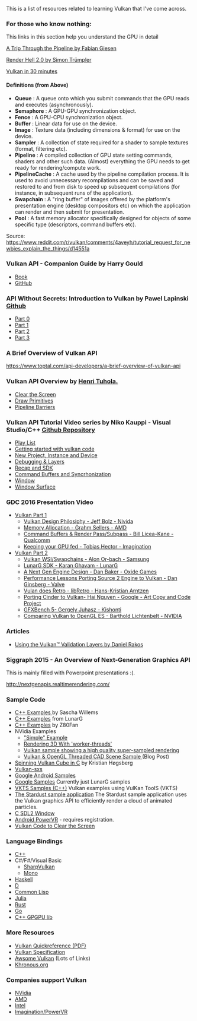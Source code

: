 This is a list of resources related to learning Vulkan that I've come across.  

### For those who know nothing:

This links in this section help you understand the GPU in detail

[A Trip Through the Pipeline by Fabian Giesen ](https://fgiesen.wordpress.com/2011/07/09/a-trip-through-the-graphics-pipeline-2011-index/)

[Render Hell 2.0 by Simon Trümpler](https://simonschreibt.de/gat/renderhell/)

[Vulkan in 30 minutes](https://renderdoc.org/vulkan-in-30-minutes.html)

#### Definitions (from Above)
*  **Queue** : A queue onto which you submit commands that the GPU reads and executes (asynchronously).
*  **Semaphore** : A GPU-GPU synchronization object.
*  **Fence** : A GPU-CPU synchronization object.
*  **Buffer** : Linear data for use on the device.
*  **Image** : Texture data (including dimensions & format) for use on the device.
*  **Sampler** : A collection of state required for a shader to sample textures (format, filtering etc).
*  **Pipeline** : A compiled collection of GPU state setting commands, shaders and other such data. (Almost) everything the GPU needs to get ready for rendering/compute work.
*  **PipelineCache** : A cache used by the pipeline compilation process. It is used to avoid unnecessary recompilations and can be saved and restored to and from disk to speed up subsequent compilations (for instance, in subsequent runs of the application).
*  **Swapchain** : A "ring buffer" of images offered by the platform's presentation engine (desktop compositors etc) on which the application can render and then submit for presentation.
*  **Pool** : A fast memory allocator specifically designed for objects of some specific type (descriptors, command buffers etc).

Source: https://www.reddit.com/r/vulkan/comments/4aveyh/tutorial_request_for_newbies_explain_the_things/d14551a

### Vulkan API - Companion Guide by Harry Gould 
* [Book](https://www.gitbook.com/book/harrylovescode/vulkan-api/details)
* [GitHub](https://github.com/HarryLovesCode/Vulkan-API-Book)

### API Without Secrets: Introduction to Vulkan by Pawel Lapinski [Github](https://github.com/GameTechDev/IntroductionToVulkan)
* [Part 0](https://software.intel.com/en-us/articles/api-without-secrets-introduction-to-vulkan-preface)
* [Part 1](https://software.intel.com/en-us/api-without-secrets-introduction-to-vulkan-part-1)
* [Part 2](https://software.intel.com/en-us/api-without-secrets-introduction-to-vulkan-part-2)
* [Part 3](https://software.intel.com/en-us/api-without-secrets-introduction-to-vulkan-part-3)

### A Brief Overview of Vulkan API

https://www.toptal.com/api-developers/a-brief-overview-of-vulkan-api

### Vulkan API Overview by [ Henri Tuhola.](http://boxbase.org/entries/2014/jul/28/about-the-author/)

* [Clear the Screen](http://boxbase.org/entries/2016/feb/22/vulkan-api-overview/)
* [Draw Primitives](http://boxbase.org/entries/2016/feb/29/vulkan-api-overview-2/)
* [Pipeline Barriers](http://boxbase.org/entries/2016/mar/7/vulkan-api-overview-3/)

### Vulkan API Tutorial Video series by Niko Kauppi - Visual Studio/C++ [Github Repository](https://github.com/Niko40/Vulkan-API-Tutorials)
* [Play List](https://www.youtube.com/watch?v=wHt5wcxIPcE&list=PLUXvZMiAqNbK8jd7s52BIDtCbZnKNGp0P)
* [Getting started with vulkan code](https://www.youtube.com/watch?v=wHt5wcxIPcE)
* [New Project, Instance and Device](https://www.youtube.com/watch?v=YhQZYnpFX_0)
* [Debugging & Layers](https://www.youtube.com/watch?v=raXIWyWBv2I)
* [Recap and SDK](https://www.youtube.com/watch?v=OeERUoJaw9o)
* [Command Buffers and Syncrhonization](https://www.youtube.com/watch?v=Bu581jeyTL0)
* [Window](https://www.youtube.com/watch?v=J87M6HdcjS0)
* [Window Surface](https://www.youtube.com/watch?v=36Zj8fa3iyg)

### GDC 2016 Presentation Video

* [Vulkan Part 1](https://www.youtube.com/watch?v=HM8vYJQtHpA)
  * [Vulkan Design Philosiphy - Jeff Bolz - Nivida](https://youtu.be/HM8vYJQtHpA?t=15m2s)
  * [Memory Allocation - Grahm Sellers - AMD](https://youtu.be/HM8vYJQtHpA?t=35m51s)
  * [Command Buffers & Render Pass/Subpass - Bill Licea-Kane - Qualcomm](https://youtu.be/HM8vYJQtHpA?t=1h1m13s)
  * [Keeping your GPU fed - Tobias Hector - Imagination](https://youtu.be/HM8vYJQtHpA?t=1h29m14s)
* [Vulkan Part 2](https://www.youtube.com/watch?v=xXyZ4YaktyU)
  * [Vulkan WSI/Swapchains - Alon Or-bach - Samsung](https://youtu.be/EX1RKhlOYmY?t=10s) 
  * [LunarG SDK - Karan Ghavam - LunarG](https://youtu.be/EX1RKhlOYmY?t=17m53s)
  * [A Next Gen Engine Design - Dan Baker - Oxide Games](https://youtu.be/EX1RKhlOYmY?t=42m27s)
  * [Performance Lessons Porting Source 2 Engine to Vulkan - Dan Ginsberg - Valve](https://youtu.be/EX1RKhlOYmY?t=1h14m31s)
  * [Vulan does Retro - libRetro - Hans-Kristian Arntzen](https://youtu.be/EX1RKhlOYmY?t=1h41m13s)
  * [Porting Cinder to Vulkan- Hai Nguyen - Google - Art Copy and Code Project](https://youtu.be/EX1RKhlOYmY?t=1h49m54s)
  * [GFXBench 5- Gergely Juhasz - Kishonti](https://youtu.be/EX1RKhlOYmY?t=2h3m3s)
  * [Comparing Vulkan to OpenGL ES - Barthold Lichtenbelt - NVIDIA](https://youtu.be/EX1RKhlOYmY?t=2h9m20s)

### Articles
* [Using the Vulkan™ Validation Layers by Daniel Rakos ](http://gpuopen.com/using-the-vulkan-validation-layers/)

### Siggraph 2015 - An Overview of Next-Generation Graphics API

This is mainly filled with Powerpoint presentations :(.

http://nextgenapis.realtimerendering.com/

### Sample Code

* [C++ Examples ](https://github.com/SaschaWillems/Vulkan) by Sascha Willems
* [C++ Examples](https://github.com/LunarG/VulkanSamples) from LunarG
* [C++ Examples](https://github.com/Z80Fan/VulkanDemos) by Z80Fan
* NVidia Examples
  * ["Simple" Example](https://github.com/nvpro-samples/gl_vk_chopper)
  * [Rendering 3D With 'worker-threads'](https://github.com/nvpro-samples/gl_vk_bk3dthreaded)
  * [Vulkan sample showing a high quality super-sampled rendering](https://github.com/nvpro-samples/gl_vk_supersampled)
  * [Vulkan & OpenGL Threaded CAD Scene Sample ](https://developer.nvidia.com/vulkan-opengl-threaded-cad-scene-sample) (Blog Post)
* [Spinning Vulkan Cube in C](https://github.com/krh/vkcube) by Kristian Høgsberg
* [Vulkan-sxs](https://github.com/philiptaylor/vulkan-sxs)
* [Google Android Samples](https://github.com/googlesamples/android-vulkan-tutorials)
* [Google Samples](https://github.com/googlesamples/vulkan-basic-samples)  Currently just LunarG samples
* [VKTS Samples (C++)](https://github.com/McNopper/Vulkan) Vulkan examples using VulKan ToolS (VKTS)
* [The Stardust sample application](https://github.com/GameTechDev/stardust_vulkan)  The Stardust sample application uses the Vulkan graphics API to efficiently render a cloud of animated particles. 
* [C SDL2 Window](https://github.com/corngood/SDL_vulkan)
* [Android PowerVR](https://imgtec.com/tools/powervr-early-access-program/) - requires registration.
* [Vulkan Code to Clear the Screen](https://gist.github.com/Overv/7a9200b0ab666004efcbde451433b039)

### Language Bindings
* [C++](https://github.com/nvpro-pipeline/vkcpp)
* C#/F#/Visual Basic
  * [SharpVulkan](https://github.com/jwollen/SharpVulkan)
  * [Mono](https://github.com/mono/VulkanSharp)
* [Haskell](https://github.com/expipiplus1/vulkan)
* [D](https://github.com/ColonelThirtyTwo/dvulkan)
* [Common Lisp](https://github.com/3b/cl-vulkan)
* [Julia](https://github.com/JuliaGPU/Vulkan.jl)
* [Rust](https://github.com/tomaka/vulkano)
* [Go](https://github.com/vulkan-go/vulkan)
* [C++ GPGPU lib](https://github.com/alexhultman/libvc)

### More Resources
* [Vulkan Quickreference (PDF)](https://www.khronos.org/registry/vulkan/specs/1.0/refguide/Vulkan-1.0-web.pdf)
* [Vulkan Specification](https://www.khronos.org/registry/vulkan/specs/1.0-wsi_extensions/xhtml/vkspec.html)
* [Awsome Vulkan](https://github.com/vinjn/awesome-vulkan) (Lots of Links)
* [Khronous.org](https://github.com/KhronosGroup/Khronosdotorg/blob/master/api/vulkan/resources.md)

### Companies support Vulkan
* [NVidia](https://developer.nvidia.com/Vulkan)
* [AMD](http://www.amd.com/en-us/innovations/software-technologies/technologies-gaming/vulkan#)
* [Intel](https://software.intel.com/en-us/videos/vulkan-on-intel-graphics-at-gdc-2016)
* [Imagination/PowerVR](http://blog.imgtec.com/?s=Vulkan&submit=Search)

